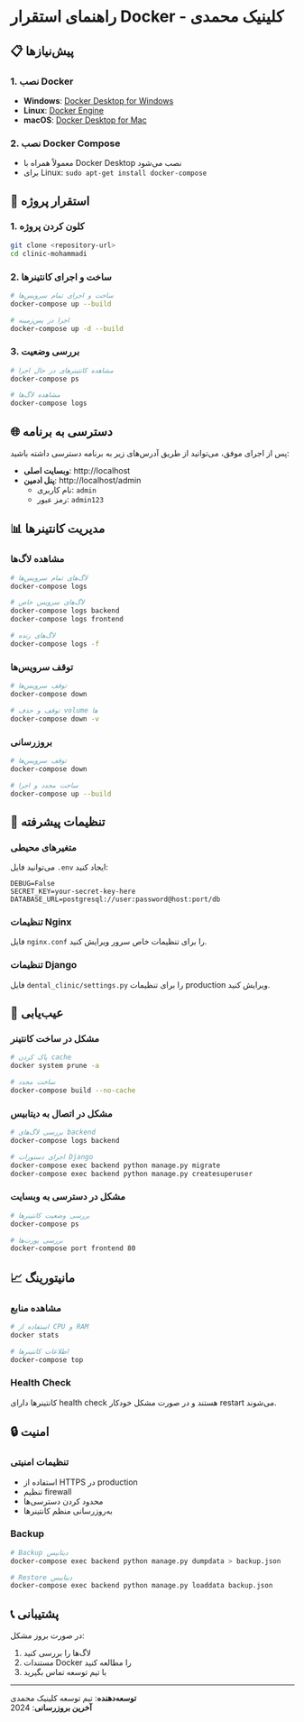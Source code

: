 # راهنمای استقرار Docker - کلینیک محمدی

## 📋 پیش‌نیازها

### 1. نصب Docker
- **Windows**: [Docker Desktop for Windows](https://docs.docker.com/desktop/install/windows-install/)
- **Linux**: [Docker Engine](https://docs.docker.com/engine/install/)
- **macOS**: [Docker Desktop for Mac](https://docs.docker.com/desktop/install/mac-install/)

### 2. نصب Docker Compose
- معمولاً همراه با Docker Desktop نصب می‌شود
- برای Linux: `sudo apt-get install docker-compose`

## 🚀 استقرار پروژه

### 1. کلون کردن پروژه
```bash
git clone <repository-url>
cd clinic-mohammadi
```

### 2. ساخت و اجرای کانتینرها
```bash
# ساخت و اجرای تمام سرویس‌ها
docker-compose up --build

# اجرا در پس‌زمینه
docker-compose up -d --build
```

### 3. بررسی وضعیت
```bash
# مشاهده کانتینرهای در حال اجرا
docker-compose ps

# مشاهده لاگ‌ها
docker-compose logs
```

## 🌐 دسترسی به برنامه

پس از اجرای موفق، می‌توانید از طریق آدرس‌های زیر به برنامه دسترسی داشته باشید:

- **وبسایت اصلی**: http://localhost
- **پنل ادمین**: http://localhost/admin
  - نام کاربری: `admin`
  - رمز عبور: `admin123`

## 📊 مدیریت کانتینرها

### مشاهده لاگ‌ها
```bash
# لاگ‌های تمام سرویس‌ها
docker-compose logs

# لاگ‌های سرویس خاص
docker-compose logs backend
docker-compose logs frontend

# لاگ‌های زنده
docker-compose logs -f
```

### توقف سرویس‌ها
```bash
# توقف سرویس‌ها
docker-compose down

# توقف و حذف volume ها
docker-compose down -v
```

### بروزرسانی
```bash
# توقف سرویس‌ها
docker-compose down

# ساخت مجدد و اجرا
docker-compose up --build
```

## 🔧 تنظیمات پیشرفته

### متغیرهای محیطی
می‌توانید فایل `.env` ایجاد کنید:

```env
DEBUG=False
SECRET_KEY=your-secret-key-here
DATABASE_URL=postgresql://user:password@host:port/db
```

### تنظیمات Nginx
فایل `nginx.conf` را برای تنظیمات خاص سرور ویرایش کنید.

### تنظیمات Django
فایل `dental_clinic/settings.py` را برای تنظیمات production ویرایش کنید.

## 🐛 عیب‌یابی

### مشکل در ساخت کانتینر
```bash
# پاک کردن cache
docker system prune -a

# ساخت مجدد
docker-compose build --no-cache
```

### مشکل در اتصال به دیتابیس
```bash
# بررسی لاگ‌های backend
docker-compose logs backend

# اجرای دستورات Django
docker-compose exec backend python manage.py migrate
docker-compose exec backend python manage.py createsuperuser
```

### مشکل در دسترسی به وبسایت
```bash
# بررسی وضعیت کانتینرها
docker-compose ps

# بررسی پورت‌ها
docker-compose port frontend 80
```

## 📈 مانیتورینگ

### مشاهده منابع
```bash
# استفاده از CPU و RAM
docker stats

# اطلاعات کانتینرها
docker-compose top
```

### Health Check
کانتینرها دارای health check هستند و در صورت مشکل خودکار restart می‌شوند.

## 🔒 امنیت

### تنظیمات امنیتی
- استفاده از HTTPS در production
- تنظیم firewall
- محدود کردن دسترسی‌ها
- به‌روزرسانی منظم کانتینرها

### Backup
```bash
# Backup دیتابیس
docker-compose exec backend python manage.py dumpdata > backup.json

# Restore دیتابیس
docker-compose exec backend python manage.py loaddata backup.json
```

## 📞 پشتیبانی

در صورت بروز مشکل:
1. لاگ‌ها را بررسی کنید
2. مستندات Docker را مطالعه کنید
3. با تیم توسعه تماس بگیرید

---

**توسعه‌دهنده**: تیم توسعه کلینیک محمدی  
**آخرین بروزرسانی**: 2024 
